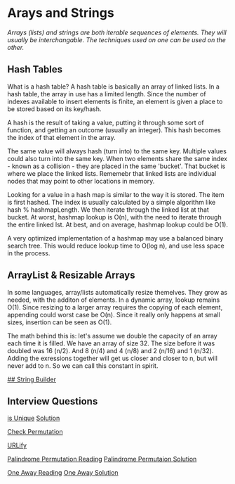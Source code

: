 # Arays and Strings

*Arrays (lists) and strings are both iterable sequences of elements. They will usually be interchangable. The techniques used on one can be used on the other.*

## Hash Tables
What is a hash table?
A hash table is basically an array of linked lists. In a hash table, the array in use has a limited length. Since the number of indexes available to insert elements is finite, an element is given a place to be stored based on its key/hash.

A hash is the result of taking a value, putting it through some sort of function, and getting an outcome (usually an integer). This hash becomes the index of that element in the array. 

The same value will always hash (turn into) to the same key. Multiple values could also turn into the same key. When two elements share the same index - known as a collision - they are placed in the same 'bucket'. That bucket is where we place the linked lists. Rememebr that linked lists are individual nodes that may point to other locations in memory.

Looking for a value in a hash map is similar to the way it is stored. The item is first hashed. The index is usually calculated by a simple algorithm like hash % hashmapLength. We then iterate through the linked list at that bucket.
At worst, hashmap lookup is O(n), with the need to iterate through the entire linked lst.
At best, and on average, hashmap lookup could be O(1).

A very optimized implementation of a hashmap may use a balanced binary search tree. This would reduce lookup time to O(log n), and use less space in the process.

## ArrayList & Resizable Arrays
In some languages, array/lists automatically resize themelves. They grow as needed, with the additon of elements. In a dynamic array, lookup remains O(1). Since resizing to a larger array requires the copying of each element, appending could worst case be O(n). Since it really only happens at small sizes, insertion can be seen as O(1).

The math behind this is: let's assume we double the capacity of an array each time it is filled. We have an array of size 32. The size before it was doubled was 16 (n/2). And 8 (n/4) and 4 (n/8) and 2 (n/16) and 1 (n/32).
Adding the exressions together will get us closer and closer to n, but will never add to n. So we can call this constant in spirit.

[## String Builder](./string-builder.py)

## Interview Questions
[is Unique](./isUnique.py)
[Solution](./isUnique-solution.py)

[Check Permutation](./check-permutation.py)

[URLify](./urlify.py)

[Palindrome Permutation Reading](./palindrome-permutation.md)
[Palindrome Permutaion Solution](./palindrome-permutation.py)

[One Away Reading](./one-away.md)
[One Away Solution](./one-away.py)

